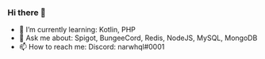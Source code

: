 ### Hi there 👋

- 🌱 I’m currently learning: Kotlin, PHP
- 💬 Ask me about: Spigot, BungeeCord, Redis, NodeJS, MySQL, MongoDB
- 📫 How to reach me: Discord: narwhql#0001
